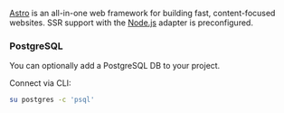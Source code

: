 [Astro](https://astro.build/) is an all-in-one web framework for building fast, content-focused websites.
SSR support with the [Node.js](https://docs.astro.build/en/guides/integrations-guide/node/) adapter is preconfigured.

### PostgreSQL

You can optionally add a PostgreSQL DB to your project.

Connect via CLI:

```bash
su postgres -c 'psql'
```
